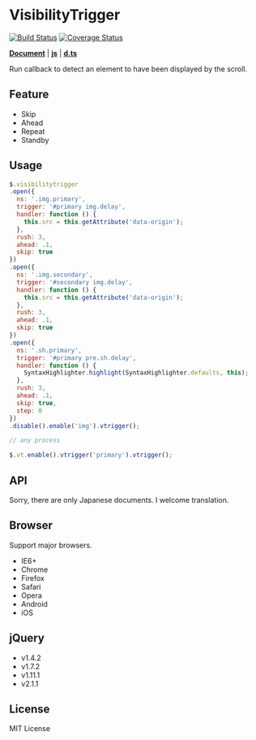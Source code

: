 # VisibilityTrigger
[![Build Status](https://travis-ci.org/falsandtru/jquery.visibilitytrigger.js.svg?branch=master)](https://travis-ci.org/falsandtru/jquery.visibilitytrigger.js)
[![Coverage Status](https://coveralls.io/repos/falsandtru/jquery.visibilitytrigger.js/badge.png?branch=master)](https://coveralls.io/r/falsandtru/jquery.visibilitytrigger.js?branch=master)

**[Document](http://falsandtru.github.io/jquery.visibilitytrigger.js/)**
 | 
**[js](https://github.com/falsandtru/jquery.visibilitytrigger.js/releases)**
 | 
**[d.ts](src/ts/.d/jquery.visibilitytrigger.d.ts)**

Run callback to detect an element to have been displayed by the scroll.

## Feature

* Skip
* Ahead
* Repeat
* Standby

## Usage

```javascript
$.visibilitytrigger
.open({
  ns: '.img.primary',
  trigger: '#primary img.delay',
  handler: function () {
    this.src = this.getAttribute('data-origin');
  },
  rush: 3,
  ahead: .1,
  skip: true
})
.open({
  ns: '.img.secondary',
  trigger: '#secondary img.delay',
  handler: function () {
    this.src = this.getAttribute('data-origin');
  },
  rush: 3,
  ahead: .1,
  skip: true
})
.open({
  ns: '.sh.primary',
  trigger: '#primary pre.sh.delay',
  handler: function () {
    SyntaxHighlighter.highlight(SyntaxHighlighter.defaults, this);
  },
  rush: 3,
  ahead: .1,
  skip: true,
  step: 0
})
.disable().enable('img').vtrigger();

// any process

$.vt.enable().vtrigger('primary').vtrigger();
```

## API
Sorry, there are only Japanese documents. I welcome translation.

## Browser
Support major browsers.

* IE6+
* Chrome
* Firefox
* Safari
* Opera
* Android
* iOS

## jQuery

* v1.4.2
* v1.7.2
* v1.11.1
* v2.1.1

## License
MIT License
